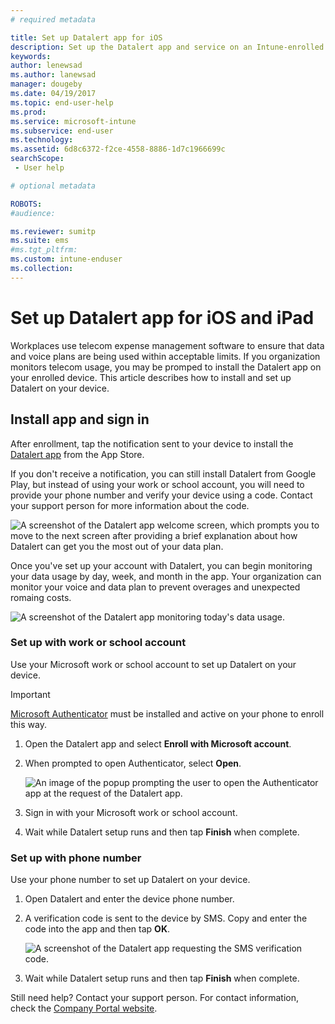 ```yaml
---
# required metadata

title: Set up Datalert app for iOS  
description: Set up the Datalert app and service on an Intune-enrolled iOS or iPad device.  
keywords:
author: lenewsad
ms.author: lanewsad
manager: dougeby
ms.date: 04/19/2017
ms.topic: end-user-help
ms.prod:
ms.service: microsoft-intune
ms.subservice: end-user
ms.technology:
ms.assetid: 6d8c6372-f2ce-4558-8886-1d7c1966699c
searchScope:
 - User help

# optional metadata

ROBOTS:
#audience:

ms.reviewer: sumitp
ms.suite: ems
#ms.tgt_pltfrm:
ms.custom: intune-enduser
ms.collection: 
---
```


# Set up Datalert app for iOS and iPad  

Workplaces use telecom expense management software to ensure that data and voice plans are being used within acceptable limits. If you organization monitors telecom usage, you may be promped to install the Datalert app on your enrolled device. This article describes how to install and set up Datalert on your device.  

## Install app and sign in    

After enrollment, tap the notification sent to your device to install the [Datalert app](https://play.google.com/store/apps/details?id=fr.memobox.databox) from the App Store. 

If you don't receive a notification, you can still install Datalert from Google Play, but instead of using your work or school account, you will need to provide your phone number and verify your device using a code. Contact your support person for more information about the code.   

  ![A screenshot of the Datalert app welcome screen, which prompts you to move to the next screen after providing a brief explanation about how Datalert can get you the most out of your data plan.](./media/and-enroll-12-tem-datalert-setup.png)  

Once you've set up your account with Datalert, you can begin monitoring your data usage by day, week, and month in the app. Your organization can monitor your voice and data plan to prevent overages and unexpected romaing costs. 

   ![A screenshot of the Datalert app monitoring today's data usage.](./media/and-enroll-15-tem-datalert-monitoring-active.png)  


### Set up with work or school account  
Use your Microsoft work or school account to set up Datalert on your device.  

> [!IMPORTANT]
>  [Microsoft Authenticator](/azure/multi-factor-authentication/end-user/microsoft-authenticator-app-how-to) must be installed and active on your phone to enroll this way.  

1. Open the Datalert app and select __Enroll with Microsoft account__.  

2. When prompted to open Authenticator, select __Open__.  

   ![An image of the popup prompting the user to open the Authenticator app at the request of the Datalert app.](./media/ios-enroll-11b-tem-datalert-open-authenticator.png)

3. Sign in with your Microsoft work or school account. 

4. Wait while Datalert setup runs and then tap __Finish__ when complete.  

### Set up with phone number  
Use your phone number to set up Datalert on your device.  

1. Open Datalert and enter the device phone number.  
2. A verification code is sent to the device by SMS. Copy and enter the code into the app and then tap __OK__.  

   ![A screenshot of the Datalert app requesting the SMS verification code.](./media/ios-enroll-13-tem-datalert-sms.png)

3. Wait while Datalert setup runs and then tap __Finish__ when complete. 

Still need help? Contact your support person. For contact information, check the [Company Portal website](https://go.microsoft.com/fwlink/?linkid=2010980).